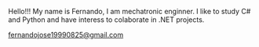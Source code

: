 Hello!!!
My name is Fernando, I am mechatronic enginner.
I like to study C# and Python and have interess to colaborate in .NET projects.

fernandojose19990825@gmail.com

<!---
fjtoledo/fjtoledo is a ✨ special ✨ repository because its `README.md` (this file) appears on your GitHub profile.
You can click the Preview link to take a look at your changes.
--->
